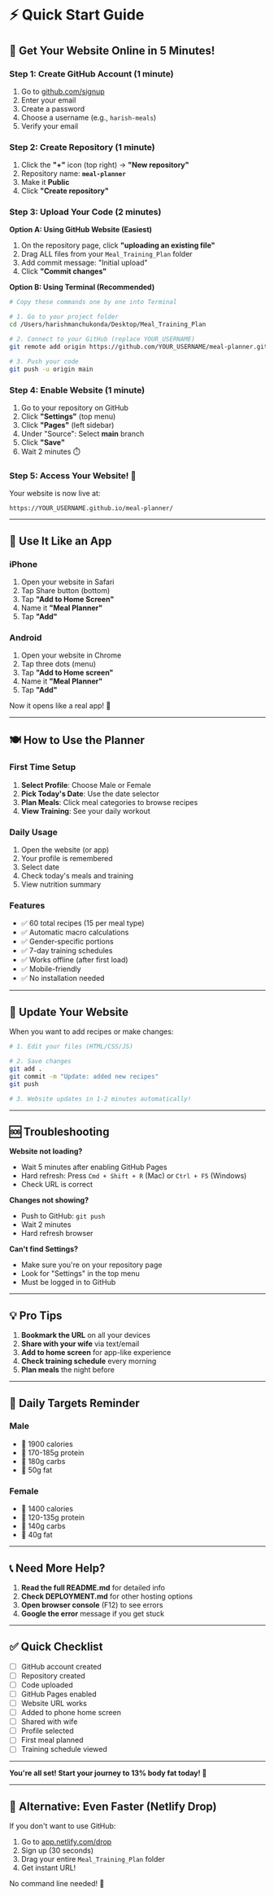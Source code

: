 # ⚡ Quick Start Guide

## 🎯 Get Your Website Online in 5 Minutes!

### Step 1: Create GitHub Account (1 minute)
1. Go to [github.com/signup](https://github.com/signup)
2. Enter your email
3. Create a password
4. Choose a username (e.g., `harish-meals`)
5. Verify your email

### Step 2: Create Repository (1 minute)
1. Click the **"+"** icon (top right) → **"New repository"**
2. Repository name: **`meal-planner`**
3. Make it **Public**
4. Click **"Create repository"**

### Step 3: Upload Your Code (2 minutes)

**Option A: Using GitHub Website (Easiest)**
1. On the repository page, click **"uploading an existing file"**
2. Drag ALL files from your `Meal_Training_Plan` folder
3. Add commit message: "Initial upload"
4. Click **"Commit changes"**

**Option B: Using Terminal (Recommended)**
```bash
# Copy these commands one by one into Terminal

# 1. Go to your project folder
cd /Users/harishmanchukonda/Desktop/Meal_Training_Plan

# 2. Connect to your GitHub (replace YOUR_USERNAME)
git remote add origin https://github.com/YOUR_USERNAME/meal-planner.git

# 3. Push your code
git push -u origin main
```

### Step 4: Enable Website (1 minute)
1. Go to your repository on GitHub
2. Click **"Settings"** (top menu)
3. Click **"Pages"** (left sidebar)
4. Under "Source": Select **main** branch
5. Click **"Save"**
6. Wait 2 minutes ⏱️

### Step 5: Access Your Website! 🎉
Your website is now live at:
```
https://YOUR_USERNAME.github.io/meal-planner/
```

---

## 📱 Use It Like an App

### iPhone
1. Open your website in Safari
2. Tap Share button (bottom)
3. Tap **"Add to Home Screen"**
4. Name it **"Meal Planner"**
5. Tap **"Add"**

### Android
1. Open your website in Chrome
2. Tap three dots (menu)
3. Tap **"Add to Home screen"**
4. Name it **"Meal Planner"**
5. Tap **"Add"**

Now it opens like a real app! 📲

---

## 🍽️ How to Use the Planner

### First Time Setup
1. **Select Profile**: Choose Male or Female
2. **Pick Today's Date**: Use the date selector
3. **Plan Meals**: Click meal categories to browse recipes
4. **View Training**: See your daily workout

### Daily Usage
1. Open the website (or app)
2. Your profile is remembered
3. Select date
4. Check today's meals and training
5. View nutrition summary

### Features
- ✅ 60 total recipes (15 per meal type)
- ✅ Automatic macro calculations
- ✅ Gender-specific portions
- ✅ 7-day training schedules
- ✅ Works offline (after first load)
- ✅ Mobile-friendly
- ✅ No installation needed

---

## 🔄 Update Your Website

When you want to add recipes or make changes:

```bash
# 1. Edit your files (HTML/CSS/JS)

# 2. Save changes
git add .
git commit -m "Update: added new recipes"
git push

# 3. Website updates in 1-2 minutes automatically!
```

---

## 🆘 Troubleshooting

**Website not loading?**
- Wait 5 minutes after enabling GitHub Pages
- Hard refresh: Press `Cmd + Shift + R` (Mac) or `Ctrl + F5` (Windows)
- Check URL is correct

**Changes not showing?**
- Push to GitHub: `git push`
- Wait 2 minutes
- Hard refresh browser

**Can't find Settings?**
- Make sure you're on your repository page
- Look for "Settings" in the top menu
- Must be logged in to GitHub

---

## 💡 Pro Tips

1. **Bookmark the URL** on all your devices
2. **Share with your wife** via text/email
3. **Add to home screen** for app-like experience
4. **Check training schedule** every morning
5. **Plan meals** the night before

---

## 🎯 Daily Targets Reminder

### Male
- 🎯 1900 calories
- 💪 170-185g protein
- 🌾 180g carbs
- 🥑 50g fat

### Female
- 🎯 1400 calories
- 💪 120-135g protein
- 🌾 140g carbs
- 🥑 40g fat

---

## 📞 Need More Help?

1. **Read the full README.md** for detailed info
2. **Check DEPLOYMENT.md** for other hosting options
3. **Open browser console** (F12) to see errors
4. **Google the error** message if you get stuck

---

## ✅ Quick Checklist

- [ ] GitHub account created
- [ ] Repository created
- [ ] Code uploaded
- [ ] GitHub Pages enabled
- [ ] Website URL works
- [ ] Added to phone home screen
- [ ] Shared with wife
- [ ] Profile selected
- [ ] First meal planned
- [ ] Training schedule viewed

---

**You're all set! Start your journey to 13% body fat today! 💪**

---

## 🚀 Alternative: Even Faster (Netlify Drop)

If you don't want to use GitHub:

1. Go to [app.netlify.com/drop](https://app.netlify.com/drop)
2. Sign up (30 seconds)
3. Drag your entire `Meal_Training_Plan` folder
4. Get instant URL!

No command line needed! 🎉
